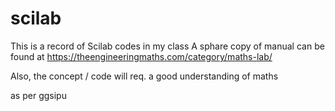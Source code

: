 # scilab
This is a record of Scilab codes in my class
A sphare copy of manual can be found at 
https://theengineeringmaths.com/category/maths-lab/

Also, the concept / code will req. a good understanding of maths 


as per ggsipu
